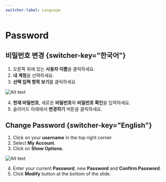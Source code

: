 ```yaml
---
switcher-label: Language
---
```

# Password 


## 비밀번호 변경 {switcher-key="한국어"}

1. 오른쪽 위에 있는 **사용자 이름**을 클릭하세요.
2. **내 계정**을 선택하세요.
3. **선택 입력 항목 보기**를 클릭하세요

<img src="내계정_정보.png" alt="Alt text"/>

4. **현재 비밀번호**, 새로운 **비밀번호**와 **비밀번호 확인**을 입력하세요.
5. 슬라이드 아래에서 **변경하기** 버튼을 클릭하세요.

## Change Password {switcher-key="English"}

1. Click on your **username** in the top right corner 
2. Select **My Account**. 
3. Click on **Show Options**.

<img src="myaccount_info.png" alt="Alt text"/>

4. Enter your current **Password**, new **Password** and **Confirm Password**. 
5. Click **Modify** button at the bottom of the slide.


